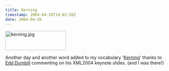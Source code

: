 ```yaml
---
title: Kerning
timestamp: 2004-04-26T14:02:56Z
date: 2004-04-26
---
```


<img alt="kerning.jpg" src="http://blog.whatfettle.com/archives/kerning.jpg" width="191" height="61" border="0" />

Another day and another word added to my vocabulary '<a href='http://www.fontmagic.com/typo/kerning.html'>Kerning</a>' thanks to <a href='http://usefulinc.com/edd/blog/2004/4/26#10:34'>Edd Dumbill</a> commenting on his XML2004 keynote slides. (and I was there!)
